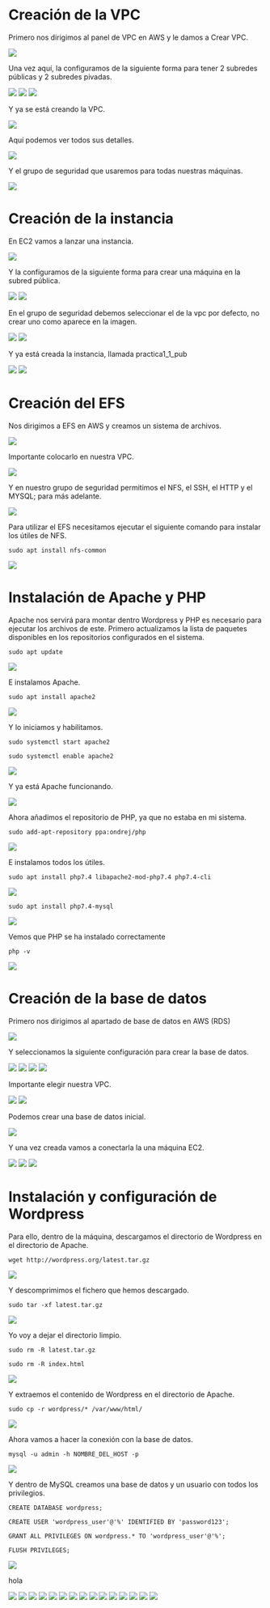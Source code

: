 # Creación de la VPC

Primero nos dirigimos al panel de VPC en AWS y le damos a Crear VPC.

![](/Tema2/img2/Screenshot_2.png)

Una vez aquí, la configuramos de la siguiente forma para tener 2 subredes públicas y 2 subredes pivadas.

![](/Tema2/img2/Screenshot_3.png)
![](/Tema2/img2/Screenshot_4.png)
![](/Tema2/img2/Screenshot_5.png)

Y ya se está creando la VPC.

![](/Tema2/img2/Screenshot_6.png)

Aquí podemos ver todos sus detalles.

![](/Tema2/img2/Screenshot_7.png)

Y el grupo de seguridad que usaremos para todas nuestras máquinas.

![](/Tema2/img2/Screenshot_8.png)

# Creación de la instancia

En EC2 vamos a lanzar una instancia.

![](/Tema2/img2/Screenshot_9.png)

Y la configuramos de la siguiente forma para crear una máquina en la subred pública.

![](/Tema2/img2/Screenshot_10.png)
![](/Tema2/img2/Screenshot_11.png)

En el grupo de seguridad debemos seleccionar el de la vpc por defecto, no crear uno como aparece en la imagen.

![](/Tema2/img2/Screenshot_12.png)
![](/Tema2/img2/Screenshot_13.png)

Y ya está creada la instancia, llamada practica1_1_pub

![](/Tema2/img2/Screenshot_14.png)
![](/Tema2/img2/Screenshot_15.png)

# Creación del EFS

Nos dirigimos a EFS en AWS y creamos un sistema de archivos.

![](/Tema2/img2/Screenshot_26.png)

Importante colocarlo en nuestra VPC.

![](/Tema2/img2/Screenshot_27.png)

Y en nuestro grupo de seguridad permitimos el NFS, el SSH, el HTTP y el MYSQL; para más adelante.

![](/Tema2/img2/Screenshot_41.png)

Para utilizar el EFS necesitamos ejecutar el siguiente comando para instalar los útiles de NFS.

```
sudo apt install nfs-common
```

![](/Tema2/img2/Screenshot_35.png)

# Instalación de Apache y PHP

Apache nos servirá para montar dentro Wordpress y PHP es necesario para ejecutar los archivos de este.
Primero actualizamos la lista de paquetes disponibles en los repositorios configurados en el sistema.

```
sudo apt update
```

![](/Tema2/img2/Screenshot_56.png)

E instalamos Apache.

```
sudo apt install apache2
```

![](/Tema2/img2/Screenshot_57.png)

Y lo iniciamos y habilitamos.

```
sudo systemctl start apache2
```

```
sudo systemctl enable apache2
```

![](/Tema2/img2/Screenshot_58.png)

Y ya está Apache funcionando.

![](/Tema2/img2/Screenshot_59.png)

Ahora añadimos el repositorio de PHP, ya que no estaba en mi sistema.

```
sudo add-apt-repository ppa:ondrej/php
```

![](/Tema2/img2/Screenshot_61.png)

E instalamos todos los útiles.

```
sudo apt install php7.4 libapache2-mod-php7.4 php7.4-cli
```

![](/Tema2/img2/Screenshot_62.png)

```
sudo apt install php7.4-mysql
```

![](/Tema2/img2/Screenshot_63.png)

Vemos que PHP se ha instalado correctamente

```
php -v
```

![](/Tema2/img2/Screenshot_64.png)

# Creación de la base de datos

Primero nos dirigimos al apartado de base de datos en AWS (RDS)

![](/Tema2/img2/Screenshot_42.png)

Y seleccionamos la siguiente configuración para crear la base de datos.

![](/Tema2/img2/Screenshot_65.png)
![](/Tema2/img2/Screenshot_66.png)
![](/Tema2/img2/Screenshot_67.png)
![](/Tema2/img2/Screenshot_68.png)

Importante elegir nuestra VPC.

![](/Tema2/img2/Screenshot_69.png)
![](/Tema2/img2/Screenshot_70.png)

Podemos crear una base de datos inicial.

![](/Tema2/img2/Screenshot_71.png)

Y una vez creada vamos a conectarla la una máquina EC2.

![](/Tema2/img2/Screenshot_72.png)
![](/Tema2/img2/Screenshot_73.png)
![](/Tema2/img2/Screenshot_74.png)

# Instalación y configuración de Wordpress

Para ello, dentro de la máquina, descargamos el directorio de Wordpress en el directorio de Apache.

```
wget http://wordpress.org/latest.tar.gz
```

![](/Tema2/img2/Screenshot_75.png)

Y descomprimimos el fichero que hemos descargado.

```
sudo tar -xf latest.tar.gz
```

![](/Tema2/img2/Screenshot_76.png)

Yo voy a dejar el directorio limpio.

```
sudo rm -R latest.tar.gz
```

```
sudo rm -R index.html
```

![](/Tema2/img2/Screenshot_77.png)

Y extraemos el contenido de Wordpress en el directorio de Apache.

```
sudo cp -r wordpress/* /var/www/html/
```

![](/Tema2/img2/Screenshot_78.png)

Ahora vamos a hacer la conexión con la base de datos.

```
mysql -u admin -h NOMBRE_DEL_HOST -p
```

![](/Tema2/img2/Screenshot_79.png)

Y dentro de MySQL creamos una base de datos y un usuario con todos los privilegios.

```
CREATE DATABASE wordpress;
```

```
CREATE USER 'wordpress_user'@'%' IDENTIFIED BY 'password123';
```

```
GRANT ALL PRIVILEGES ON wordpress.* TO 'wordpress_user'@'%';
```

```
FLUSH PRIVILEGES;
```

![](/Tema2/img2/Screenshot_80.png)

hola

![](/Tema2/img2/Screenshot_81.png)
![](/Tema2/img2/Screenshot_82.png)
![](/Tema2/img2/Screenshot_83.png)
![](/Tema2/img2/Screenshot_84.png)
![](/Tema2/img2/Screenshot_85.png)
![](/Tema2/img2/Screenshot_86.png)
![](/Tema2/img2/Screenshot_87.png)
![](/Tema2/img2/Screenshot_88.png)
![](/Tema2/img2/Screenshot_89.png)
![](/Tema2/img2/Screenshot_90.png)
![](/Tema2/img2/Screenshot_91.png)
![](/Tema2/img2/Screenshot_92.png)
![](/Tema2/img2/Screenshot_92_1.png)
![](/Tema2/img2/Screenshot_93.png)
![](/Tema2/img2/Screenshot_94.png)
